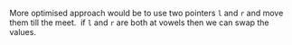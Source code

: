 More optimised approach would be to use two pointers `l` and `r` and move them till the meet.
​
if `l` and `r` are both at vowels then we can swap the values.